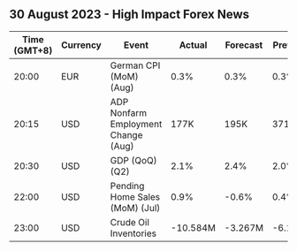 ## 30 August 2023 - High Impact Forex News

| Time (GMT+8) | Currency | Event | Actual | Forecast | Previous |
|------|----------|-------|--------|----------|----------|
| 20:00 | EUR | German CPI (MoM) (Aug) | 0.3% | 0.3% | 0.3% |
| 20:15 | USD | ADP Nonfarm Employment Change (Aug) | 177K | 195K | 371K |
| 20:30 | USD | GDP (QoQ) (Q2) | 2.1% | 2.4% | 2.0% |
| 22:00 | USD | Pending Home Sales (MoM) (Jul) | 0.9% | -0.6% | 0.4% |
| 23:00 | USD | Crude Oil Inventories | -10.584M | -3.267M | -6.135M |
